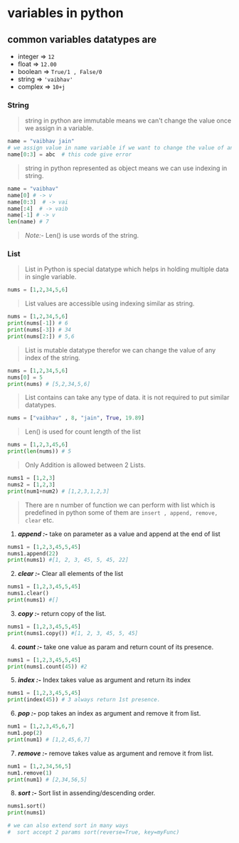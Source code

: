 # variables in python

## common variables datatypes are
- integer  => ```12```
- float    => ```12.00```
- boolean  => ```True/1 , False/0```
- string   => ```'vaibhav'```
- complex  => ```10+j```

### String
> string in python are immutable means we can't change the value once we assign in a variable.
```py
name = "vaibhav jain"
# we assign value in name variable if we want to change the value of any index than python won't allow us to do that for example
name[0:3] = abc  # this code give error
```
> string in python represented as object means we can use indexing in string.
```py
name = "vaibhav"
name[0] # -> v
name[0:3]  # -> vai
name[:4]  # -> vaib
name[-1] # -> v
len(name) # 7
```
> *Note:-* Len() is use words of the string.

### List
> List in Python is special datatype which helps in holding multiple data in single variable. 
```py
nums = [1,2,34,5,6]
```
> List values are accessible using indexing similar as string.
```py
nums = [1,2,34,5,6]
print(nums[-1]) # 6
print(nums[-3]) # 34
print(nums[2:]) # 5,6
```
> List is mutable datatype therefor we can change the value of any index of the string.
```py
nums = [1,2,34,5,6]
nums[0] = 5
print(nums) # [5,2,34,5,6]
```
> List contains can take any type of data. it is not required to put similar datatypes.
```py
nums = ["vaibhav" , 8, "jain", True, 19.89]
```
> Len() is used for count length of the list
```py
nums = [1,2,3,45,6]
print(len(nums)) # 5
```
> Only Addition is allowed between 2 Lists.
```py
nums1 = [1,2,3]
nums2 = [1,2,3]
print(num1+num2) # [1,2,3,1,2,3]
```
> There are n number of function we can perform with list which is predefined in python some of them are ```insert , append, remove, clear``` etc.

1. _**append :-**_ take on parameter as a value and append at the end of list
```py
nums1 = [1,2,3,45,5,45]
nums1.append(22)
print(nums1) #[1, 2, 3, 45, 5, 45, 22]
```

2. _**clear :-**_ Clear all elements of the list
```py
nums1 = [1,2,3,45,5,45]
nums1.clear()
print(nums1) #[]
```

3. _**copy :-**_ return copy of the list.
```py
nums1 = [1,2,3,45,5,45]
print(nums1.copy()) #[1, 2, 3, 45, 5, 45]
```

4. _**count :-**_ take one value as param and return count of its presence.
```py
nums1 = [1,2,3,45,5,45]
print(nums1.count(45)) #2
```

5. _**index :-**_ Index takes value as argument and return its index
```py
nums1 = [1,2,3,45,5,45]
print(index(45)) # 3 always return 1st presence.
```

6. _**pop :-**_ pop takes an index as argument and remove it from list.
```py
num1 = [1,2,3,45,6,7]
num1.pop(2)
print(num1) # [1,2,45,6,7]
```

7. _**remove :-**_ remove takes value as argument and remove it from list.
```py
num1 = [1,2,34,56,5]
num1.remove(1)
print(num1) # [2,34,56,5]
```

8. _**sort :-**_ Sort list in assending/descending order.
```py
nums1.sort()
print(nums1)

# we can also extend sort in many ways
#  sort accept 2 params sort(reverse=True, key=myFunc)
```